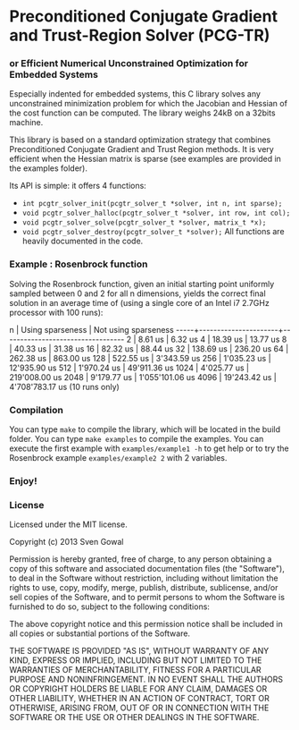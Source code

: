 # Preconditioned Conjugate Gradient and Trust-Region Solver (PCG-TR)
### or Efficient Numerical Unconstrained Optimization for Embedded Systems

Especially indented for embedded systems, this C library solves any unconstrained minimization problem for which the Jacobian and Hessian of the cost function can be computed. The library weighs 24kB on a 32bits machine.

This library is based on a standard optimization strategy that combines Preconditioned Conjugate Gradient and Trust Region methods.
It is very efficient when the Hessian matrix is sparse (see examples are provided in the examples folder).

Its API is simple: it offers 4 functions:
* `int pcgtr_solver_init(pcgtr_solver_t *solver, int n, int sparse);`
* `void pcgtr_solver_halloc(pcgtr_solver_t *solver, int row, int col);`
* `void pcgtr_solver_solve(pcgtr_solver_t *solver, matrix_t *x);`
* `void pcgtr_solver_destroy(pcgtr_solver_t *solver);`
All functions are heavily documented in the code.

### Example : Rosenbrock function

Solving the Rosenbrock function, given an initial starting point uniformly sampled between 0 and 2 for all n dimensions, yields the correct final solution in an average time of (using a single core of an Intel i7 2.7GHz processor with 100 runs): 

 n   |   Using sparseness   |   Not using sparseness
-----+----------------------+----------------------------------
   2 |        8.61 us       |           6.32 us
   4 |       18.39 us       |          13.77 us
   8 |       40.33 us       |          31.38 us
  16 |       82.32 us       |          88.44 us
  32 |      138.69 us       |         236.20 us
  64 |      262.38 us       |         863.00 us
 128 |      522.55 us       |       3'343.59 us 
 256 |    1'035.23 us       |      12'935.90 us
 512 |    1'970.24 us       |      49'911.36 us
1024 |    4'025.77 us       |     219'008.00 us
2048 |    9'179.77 us       |   1'055'101.06 us
4096 |   19'243.42 us       |   4'708'783.17 us (10 runs only)

### Compilation

You can type `make` to compile the library, which will be located in the build folder.
You can type `make examples` to compile the examples.
You can execute the first example with `examples/example1 -h` to get help or to try the Rosenbrock example `examples/example2 2` with 2 variables.

### Enjoy!

### License

Licensed under the MIT license.

Copyright (c) 2013 Sven Gowal

Permission is hereby granted, free of charge, to any person obtaining a copy of this software and associated documentation files (the "Software"), to deal in the Software without restriction, including without limitation the rights to use, copy, modify, merge, publish, distribute, sublicense, and/or sell copies of the Software, and to permit persons to whom the Software is furnished to do so, subject to the following conditions:

The above copyright notice and this permission notice shall be included in all copies or substantial portions of the Software.

THE SOFTWARE IS PROVIDED "AS IS", WITHOUT WARRANTY OF ANY KIND, EXPRESS OR IMPLIED, INCLUDING BUT NOT LIMITED TO THE WARRANTIES OF MERCHANTABILITY, FITNESS FOR A PARTICULAR PURPOSE AND NONINFRINGEMENT. IN NO EVENT SHALL THE AUTHORS OR COPYRIGHT HOLDERS BE LIABLE FOR ANY CLAIM, DAMAGES OR OTHER LIABILITY, WHETHER IN AN ACTION OF CONTRACT, TORT OR OTHERWISE, ARISING FROM, OUT OF OR IN CONNECTION WITH THE SOFTWARE OR THE USE OR OTHER DEALINGS IN THE SOFTWARE.